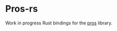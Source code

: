 # Pros-rs

 Work in progress Rust bindings for the [pros](https://github.com/purduesigbots/pros) library.
